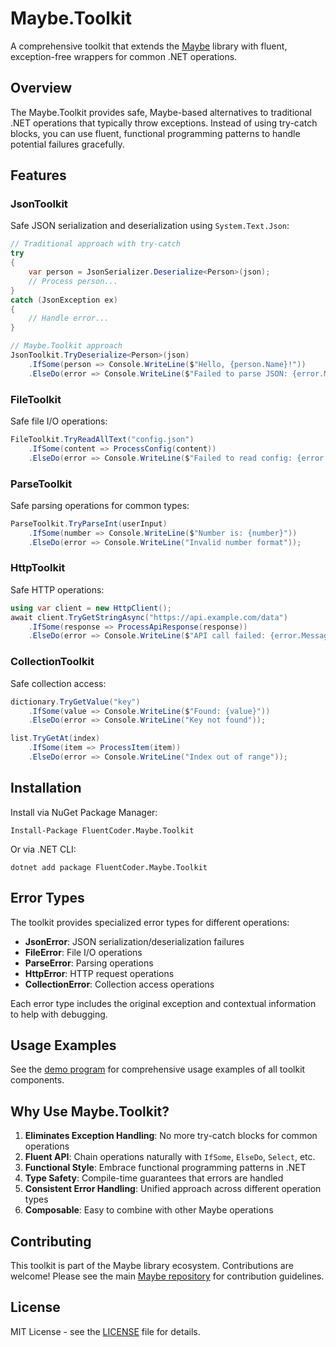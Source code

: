 # Maybe.Toolkit

A comprehensive toolkit that extends the [Maybe](https://github.com/lucafabbri/Maybe) library with fluent, exception-free wrappers for common .NET operations.

## Overview

The Maybe.Toolkit provides safe, Maybe-based alternatives to traditional .NET operations that typically throw exceptions. Instead of using try-catch blocks, you can use fluent, functional programming patterns to handle potential failures gracefully.

## Features

### JsonToolkit
Safe JSON serialization and deserialization using `System.Text.Json`:
```csharp
// Traditional approach with try-catch
try 
{
    var person = JsonSerializer.Deserialize<Person>(json);
    // Process person...
}
catch (JsonException ex) 
{
    // Handle error...
}

// Maybe.Toolkit approach
JsonToolkit.TryDeserialize<Person>(json)
    .IfSome(person => Console.WriteLine($"Hello, {person.Name}!"))
    .ElseDo(error => Console.WriteLine($"Failed to parse JSON: {error.Message}"));
```

### FileToolkit
Safe file I/O operations:
```csharp
FileToolkit.TryReadAllText("config.json")
    .IfSome(content => ProcessConfig(content))
    .ElseDo(error => Console.WriteLine($"Failed to read config: {error.Message}"));
```

### ParseToolkit
Safe parsing operations for common types:
```csharp
ParseToolkit.TryParseInt(userInput)
    .IfSome(number => Console.WriteLine($"Number is: {number}"))
    .ElseDo(error => Console.WriteLine("Invalid number format"));
```

### HttpToolkit
Safe HTTP operations:
```csharp
using var client = new HttpClient();
await client.TryGetStringAsync("https://api.example.com/data")
    .IfSome(response => ProcessApiResponse(response))
    .ElseDo(error => Console.WriteLine($"API call failed: {error.Message}"));
```

### CollectionToolkit
Safe collection access:
```csharp
dictionary.TryGetValue("key")
    .IfSome(value => Console.WriteLine($"Found: {value}"))
    .ElseDo(error => Console.WriteLine("Key not found"));

list.TryGetAt(index)
    .IfSome(item => ProcessItem(item))
    .ElseDo(error => Console.WriteLine("Index out of range"));
```

## Installation

Install via NuGet Package Manager:
```
Install-Package FluentCoder.Maybe.Toolkit
```

Or via .NET CLI:
```
dotnet add package FluentCoder.Maybe.Toolkit
```

## Error Types

The toolkit provides specialized error types for different operations:

- **JsonError**: JSON serialization/deserialization failures
- **FileError**: File I/O operations
- **ParseError**: Parsing operations
- **HttpError**: HTTP request operations  
- **CollectionError**: Collection access operations

Each error type includes the original exception and contextual information to help with debugging.

## Usage Examples

See the [demo program](Maybe.Toolkit.Demo/Program.cs) for comprehensive usage examples of all toolkit components.

## Why Use Maybe.Toolkit?

1. **Eliminates Exception Handling**: No more try-catch blocks for common operations
2. **Fluent API**: Chain operations naturally with `IfSome`, `ElseDo`, `Select`, etc.
3. **Functional Style**: Embrace functional programming patterns in .NET
4. **Type Safety**: Compile-time guarantees that errors are handled
5. **Consistent Error Handling**: Unified approach across different operation types
6. **Composable**: Easy to combine with other Maybe operations

## Contributing

This toolkit is part of the Maybe library ecosystem. Contributions are welcome! Please see the main [Maybe repository](https://github.com/lucafabbri/Maybe) for contribution guidelines.

## License

MIT License - see the [LICENSE](../LICENSE) file for details.